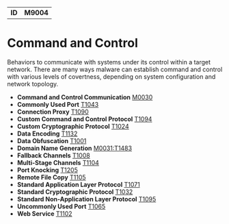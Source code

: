 |||
|--|-----|
|**ID**|**M9004**|

# Command and Control
Behaviors to communicate with systems under its control within a target network. There are many ways malware can establish command and control with various levels of covertness, depending on system configuration and network topology. 

* **Command and Control Communication** [M0030](https://github.com/MBCProject/mbc-markdown/blob/master/command-and-control/command-control-comm.md)
* **Commonly Used Port** [T1043](https://github.com/MBCProject/mbc-markdown/blob/master/command-and-control/common-port.md)
* **Connection Proxy** [T1090](https://github.com/MBCProject/mbc-markdown/blob/master/command-and-control/connect-proxy.md)
* **Custom Command and Control Protocol** [T1094](https://github.com/MBCProject/mbc-markdown/blob/master/command-and-control/custom-c2-protocol.md)
* **Custom Cryptographic Protocol** [T1024](https://github.com/MBCProject/mbc-markdown/blob/master/command-and-control/custom-crypto-protocol.md)
* **Data Encoding** [T1132](https://github.com/MBCProject/mbc-markdown/blob/master/command-and-control/data-encode.md)
* **Data Obfuscation** [T1001](https://github.com/MBCProject/mbc-markdown/blob/master/command-and-control/data-obfuscate.md)
* **Domain Name Generation** [M0031:T1483](https://github.com/MBCProject/mbc-markdown/blob/master/command-and-control/domain-name-generate.md)
* **Fallback Channels** [T1008](https://github.com/MBCProject/mbc-markdown/blob/master/command-and-control/fallback-channels.md)
* **Multi-Stage Channels** [T1104](https://github.com/MBCProject/mbc-markdown/blob/master/command-and-control/multi-stage-channels.md)
* **Port Knocking** [T1205](https://github.com/MBCProject/mbc-markdown/blob/master/command-and-control/port-knocking.md)
* **Remote File Copy** [T1105](https://github.com/MBCProject/mbc-markdown/blob/master/command-and-control/remote-file-copy.md)
* **Standard Application Layer Protocol** [T1071](https://github.com/MBCProject/mbc-markdown/blob/master/command-and-control/std-app-protocol.md)
* **Standard Cryptographic Protocol** [T1032](https://github.com/MBCProject/mbc-markdown/blob/master/command-and-control/std-crypto-protocol.md)
* **Standard Non-Application Layer Protocol** [T1095](https://github.com/MBCProject/mbc-markdown/blob/master/command-and-control/std-non-app-protocol.md)
* **Uncommonly Used Port** [T1065](https://github.com/MBCProject/mbc-markdown/blob/master/command-and-control/uncommon-port.md)
* **Web Service** [T1102](https://github.com/MBCProject/mbc-markdown/blob/master/command-and-control/web-service.md)